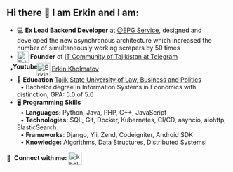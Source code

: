 ## Hi there 👋 I am Erkin and I am:

- :computer: **Ex Lead Backend Developer** at [@EPG Service](https://epgservice.tv/), designed and developed the new asynchronous architecture which increased the number of simultaneously working scrapers by 50 times
- <img src="https://cdn4.telegram-cdn.org/file/ftDuAwne9F_Me_FYdhbNhqiJQ9VVmqsVICkEDh6hZ8dlvkqCY9MFXeLhPC_wZufX3WHxAjhfkVUJg6103L-9carBIuuq7qayw0JZaUh3UceN31f4va8tMrmC_nEq5uXVPySp3gBx_ujvC93CVz2V_xbsIdroVYAY8jQ-XH4bh3Z1UEkFCR6MTQetHQx4frooH0qjL5b5MXdfX2UCTzdIPuQwrs3MS5tB-BaYOn2JXkwA1R04suKRcuXq-X-f9EJsT75R_M2eEOYrhAfaXLDT9CYXPL1sWzrO3Dci844jd9SkHuqJDXYAMycSNBU0UgvjtKtFeKV7PCjhefiQTICCVg.jpg"  align="center" alt="Tajikit" height="26" /> **Founder** of [IT Community of Tajikistan at Telegram](https://t.me/tajikit/)
- <img src="https://img.icons8.com/color/2x/youtube-play.png" align="center" alt="Erkin Kholmatov" height="30" style="margin-left:-2px; padding-right:0px"/><b style="float:left; margin-left:-10px">Youtube</b> [Erkin Kholmatov](https://www.youtube.com/@tajikit)
- 📕 **Education** [Tajik State University of Law, Business and Politics](http://tsulbp.tj/home)
<br/>&nbsp;&nbsp;• Bachelor degree in Information Systems in Economics with distinction, GPA: 5.0 of 5.0
- 🖥️ **Programming Skills**
  <br/>&nbsp;&nbsp;• **Languages:** Python, Java, PHP, C++, JavaScript 
  <br/>&nbsp;&nbsp;• **Technologies:** SQL, Git, Docker, Kubernetes, CI/CD, asyncio, aiohttp, ElasticSearch 
  <br/>&nbsp;&nbsp;• **Frameworks**:  Django, Yii, Zend, Codeigniter, Android SDK
  <br/>&nbsp;&nbsp;• **Knowledge:** Algorithms, Data Structures, Distributed Systems!

🔗 &nbsp;**Connect with me:**
<a href="http://linkedin.com/in/kholmatov/" target="blank"><img align="center" src="https://raw.githubusercontent.com/rahuldkjain/github-profile-readme-generator/master/src/images/icons/Social/linked-in-alt.svg" alt="kholmatov" height="30" /></a>
